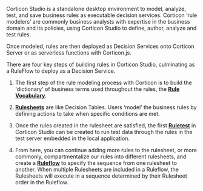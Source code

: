 Corticon Studio is a standalone desktop environment to model, analyze, test, and save business rules as executable decision services. Corticon ‘rule modelers’ are commonly business analysts with expertise in the business domain and its policies, using Corticon Studio to define, author, analyze and test rules.

Once modeled, rules are then deployed as Decision Services onto Corticon Server or as serverless functions with Corticon.js.

There are four key steps of building rules in Corticon Studio, culminating as a RuleFlow to deploy as a Decision Service.

1. The first step of the rule modeling process with Corticon is to build the 'dictionary' of business terms used throughout the rules, the [**Rule Vocabulary**](quickstart/Vocabulary.md).

2.  [**Rulesheets**](studio/quickstart/Rulesheets.md) are like Decision Tables. Users ‘model’ the business rules by defining actions to take when specific conditions are met.

3. Once the rules created in the rulesheet are satisfied, the first [**Ruletest**](studio/quickstart/Ruletests.md) in Corticon Studio can be created to run test data through the rules in the test server embedded in the local application.

4. From here, you can continue adding more rules to the rulesheet, or more commonly, compartmentalize our rules into different rulesheets, and create a [**Ruleflow**](studio/quickstart/Ruleflows.md) to specify the sequence from one rulesheet to another. When multiple Rulesheets are included in a Ruleflow, the Rulesheets will execute in a sequence determined by their Rulesheet order in the Ruleflow.
